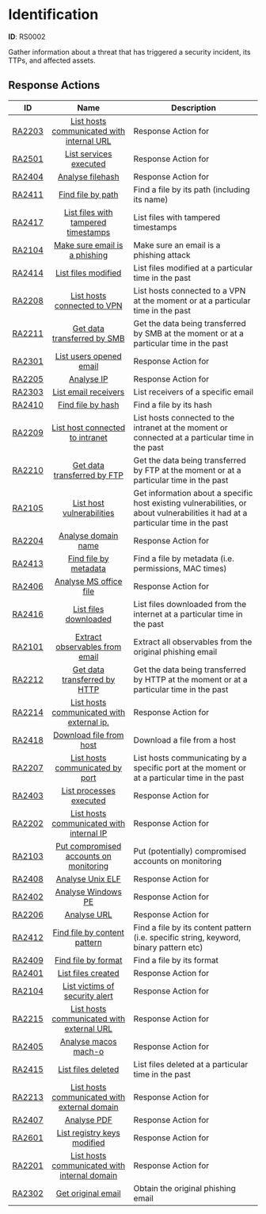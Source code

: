# Identification 

**ID**: RS0002

Gather information about a threat that has triggered a security incident, its TTPs, and affected assets.
## Response Actions

| ID    | Name     | Description |
|:-----:|:--------:|-------------|
| [RA2203](../Response_Actions/RA_2203_list_hosts_communicated_with_internal_url.md) | [ List hosts communicated with internal URL](../Response_Actions/RA_2203_list_hosts_communicated_with_internal_url.md) | Response Action for |
| [RA2501](../Response_Actions/RA_2501_list_services_executed.md) | [ List services executed](../Response_Actions/RA_2501_list_services_executed.md) | Response Action for |
| [RA2404](../Response_Actions/RA_2404_analyse_filehash.md) | [ Analyse filehash](../Response_Actions/RA_2404_analyse_filehash.md) | Response Action for |
| [RA2411](../Response_Actions/RA_2411_find_file_by_path.md) | [ Find file by path](../Response_Actions/RA_2411_find_file_by_path.md) | Find a file by its path (including its name) |
| [RA2417](../Response_Actions/RA_2417_list_files_with_tampered_timestamps.md) | [ List files with tampered timestamps](../Response_Actions/RA_2417_list_files_with_tampered_timestamps.md) | List files with tampered timestamps |
| [RA2104](../Response_Actions/RA_2304_make_sure_email_is_a_phishing.md) | [ Make sure email is a phishing](../Response_Actions/RA_2304_make_sure_email_is_a_phishing.md) | Make sure an email is a phishing attack |
| [RA2414](../Response_Actions/RA_2414_list_files_modified.md) | [ List files modified](../Response_Actions/RA_2414_list_files_modified.md) | List files modified at a particular time in the past |
| [RA2208](../Response_Actions/RA_2208_list_hosts_connected_to_vpn.md) | [ List hosts connected to VPN](../Response_Actions/RA_2208_list_hosts_connected_to_vpn.md) | List hosts connected to a VPN at the moment or at a particular time in the past |
| [RA2211](../Response_Actions/RA_2211_get_data_transferred_by_smb.md) | [ Get data transferred by SMB](../Response_Actions/RA_2211_get_data_transferred_by_smb.md) | Get the data being transferred by SMB at the moment or at a particular time in the past |
| [RA2301](../Response_Actions/RA_2301_list_users_opened_email.md) | [ List users opened email](../Response_Actions/RA_2301_list_users_opened_email.md) | Response Action for |
| [RA2205](../Response_Actions/RA_2205_analyse_ip.md) | [ Analyse IP](../Response_Actions/RA_2205_analyse_ip.md) | Response Action for |
| [RA2303](../Response_Actions/RA_2303_list_email_receivers.md) | [ List email receivers](../Response_Actions/RA_2303_list_email_receivers.md) | List receivers of a specific email |
| [RA2410](../Response_Actions/RA_2410_find_file_by_hash.md) | [ Find file by hash](../Response_Actions/RA_2410_find_file_by_hash.md) | Find a file by its hash |
| [RA2209](../Response_Actions/RA_2209_list_host_connected_to_intranet.md) | [ List host connected to intranet](../Response_Actions/RA_2209_list_host_connected_to_intranet.md) | List hosts connected to the intranet at the moment or connected at a particular time in the past |
| [RA2210](../Response_Actions/RA_2210_get_data_transferred_by_ftp.md) | [ Get data transferred by FTP](../Response_Actions/RA_2210_get_data_transferred_by_ftp.md) | Get the data being transferred by FTP at the moment or at a particular time in the past |
| [RA2105](../Response_Actions/RA_2102_list_host_vulnerabilities.md) | [ List host vulnerabilities](../Response_Actions/RA_2102_list_host_vulnerabilities.md) | Get information about a specific host existing vulnerabilities, or about vulnerabilities it had at a particular time in the past |
| [RA2204](../Response_Actions/RA_2204_analyse_domain_name.md) | [ Analyse domain name](../Response_Actions/RA_2204_analyse_domain_name.md) | Response Action for |
| [RA2413](../Response_Actions/RA_2413_find_file_by_metadata.md) | [ Find file by metadata](../Response_Actions/RA_2413_find_file_by_metadata.md) | Find a file by metadata (i.e. permissions, MAC times) |
| [RA2406](../Response_Actions/RA_2406_analyse_ms_office_file.md) | [ Analyse MS office file](../Response_Actions/RA_2406_analyse_ms_office_file.md) | Response Action for |
| [RA2416](../Response_Actions/RA_2416_list_files_downloaded.md) | [ List files downloaded](../Response_Actions/RA_2416_list_files_downloaded.md) | List files downloaded from the internet at a particular time in the past |
| [RA2101](../Response_Actions/RA_2305_extract_observables_from_email.md) | [ Extract observables from email](../Response_Actions/RA_2305_extract_observables_from_email.md) | Extract all observables from the original phishing email |
| [RA2212](../Response_Actions/RA_2212_get_data_transferred_by_http.md) | [ Get data transferred by HTTP](../Response_Actions/RA_2212_get_data_transferred_by_http.md) | Get the data being transferred by HTTP at the moment or at a particular time in the past |
| [RA2214](../Response_Actions/RA_2214_list_hosts_communicated_with_external_ip.md) | [ List hosts communicated with external ip.](../Response_Actions/RA_2214_list_hosts_communicated_with_external_ip.md) | Response Action for |
| [RA2418](../Response_Actions/RA_2418_download_file_from_host.md) | [ Download file from host](../Response_Actions/RA_2418_download_file_from_host.md) | Download a file from a host |
| [RA2207](../Response_Actions/RA_2207_list_hosts_communicated_by_port.md) | [ List hosts communicated by port](../Response_Actions/RA_2207_list_hosts_communicated_by_port.md) | List hosts communicating by a specific port at the moment or at a particular time in the past |
| [RA2403](../Response_Actions/RA_2403_list_processes_executed.md) | [ List processes executed](../Response_Actions/RA_2403_list_processes_executed.md) | Response Action for |
| [RA2202](../Response_Actions/RA_2202_list_hosts_communicated_with_internal_ip.md) | [ List hosts communicated with internal IP](../Response_Actions/RA_2202_list_hosts_communicated_with_internal_ip.md) | Response Action for |
| [RA2103](../Response_Actions/RA_2103_put_compromised_accounts_on_monitoring.md) | [ Put compromised accounts on monitoring](../Response_Actions/RA_2103_put_compromised_accounts_on_monitoring.md) | Put (potentially) compromised accounts on monitoring |
| [RA2408](../Response_Actions/RA_2408_analyse_unix_elf.md) | [ Analyse Unix ELF](../Response_Actions/RA_2408_analyse_unix_elf.md) | Response Action for |
| [RA2402](../Response_Actions/RA_2402_analyse_windows_pe.md) | [ Analyse Windows PE](../Response_Actions/RA_2402_analyse_windows_pe.md) | Response Action for |
| [RA2206](../Response_Actions/RA_2206_analyse_uri.md) | [ Analyse URL](../Response_Actions/RA_2206_analyse_uri.md) | Response Action for |
| [RA2412](../Response_Actions/RA_2412_find_file_by_content_pattern.md) | [ Find file by content pattern](../Response_Actions/RA_2412_find_file_by_content_pattern.md) | Find a file by its content pattern (i.e. specific string, keyword, binary pattern etc) |
| [RA2409](../Response_Actions/RA_2409_find_file_by_format.md) | [ Find file by format](../Response_Actions/RA_2409_find_file_by_format.md) | Find a file by its format |
| [RA2401](../Response_Actions/RA_2401_list_files_created.md) | [ List files created](../Response_Actions/RA_2401_list_files_created.md) | Response Action for |
| [RA2104](../Response_Actions/RA_2101_list_victims_of_security_alert.md) | [ List victims of security alert](../Response_Actions/RA_2101_list_victims_of_security_alert.md) | Response Action for |
| [RA2215](../Response_Actions/RA_2215_list_hosts_communicated_with_external_url.md) | [ List hosts communicated with external URL](../Response_Actions/RA_2215_list_hosts_communicated_with_external_url.md) | Response Action for |
| [RA2405](../Response_Actions/RA_2405_analyse_macos_macho.md) | [ Analyse macos mach-o](../Response_Actions/RA_2405_analyse_macos_macho.md) | Response Action for |
| [RA2415](../Response_Actions/RA_2415_list_files_deleted.md) | [ List files deleted](../Response_Actions/RA_2415_list_files_deleted.md) | List files deleted at a particular time in the past |
| [RA2213](../Response_Actions/RA_2213_list_hosts_communicated_with_external_domain.md) | [ List hosts communicated with external domain](../Response_Actions/RA_2213_list_hosts_communicated_with_external_domain.md) | Response Action for |
| [RA2407](../Response_Actions/RA_2407_analyse_pdf.md) | [ Analyse PDF](../Response_Actions/RA_2407_analyse_pdf.md) | Response Action for |
| [RA2601](../Response_Actions/RA_2601_list_registry_keys_modified.md) | [ List registry keys modified](../Response_Actions/RA_2601_list_registry_keys_modified.md) | Response Action for |
| [RA2201](../Response_Actions/RA_2201_list_hosts_communicated_with_internal_domain.md) | [ List hosts communicated with internal domain](../Response_Actions/RA_2201_list_hosts_communicated_with_internal_domain.md) | Response Action for |
| [RA2302](../Response_Actions/RA_2302_get_original_email.md) | [ Get original email](../Response_Actions/RA_2302_get_original_email.md) | Obtain the original phishing email |